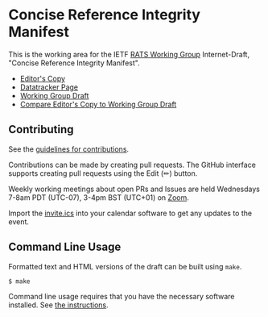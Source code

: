 # Concise Reference Integrity Manifest

This is the working area for the IETF [RATS Working Group](https://datatracker.ietf.org/wg/rats/documents/) Internet-Draft, "Concise Reference Integrity Manifest".

* [Editor's Copy](https://ietf-rats-wg.github.io/draft-ietf-rats-corim/#go.draft-ietf-rats-corim.html)
* [Datatracker Page](https://datatracker.ietf.org/doc/draft-ietf-rats-corim)
* [Working Group Draft](https://datatracker.ietf.org/doc/html/draft-ietf-rats-corim)
* [Compare Editor's Copy to Working Group Draft](https://ietf-rats-wg.github.io/draft-ietf-rats-corim/#go.draft-ietf-rats-corim.diff)


## Contributing

See the
[guidelines for contributions](https://github.com/ietf-rats-wg/draft-ietf-rats-corim/blob/main/CONTRIBUTING.md).

Contributions can be made by creating pull requests.
The GitHub interface supports creating pull requests using the Edit (✏) button.

Weekly working meetings about open PRs and Issues are held Wednesdays 7-8am PDT (UTC-07), 3-4pm BST (UTC+01) on [Zoom](https://armltd.zoom.us/j/99985360691?pwd=dDR4K2Z2Z2hhdUtJY2h2VzkwN0VNUT09).

Import the [invite.ics](/invite.ics) into your calendar software to get any updates to the event.

## Command Line Usage

Formatted text and HTML versions of the draft can be built using `make`.

```sh
$ make
```

Command line usage requires that you have the necessary software installed.  See
[the instructions](https://github.com/martinthomson/i-d-template/blob/main/doc/SETUP.md).

